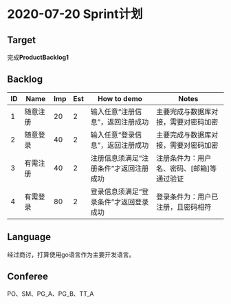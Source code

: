 # 2020-07-20 Sprint计划

## Target

完成**ProductBacklog1**

## Backlog

 ID   | Name     | Imp  | Est  | How  to demo                           | Notes                                      |
 ---- | -------- | ---- | ---- | -------------------------------------- | ------------------------------------------ |
 1    | 随意注册 | 20   | 2    | 输入任意“注册信息”，返回注册成功       | 主要完成与数据库对接，需要对密码加密       |
 2    | 随意登录 | 40   | 2    | 输入任意“登录信息”，返回注册成功       | 主要完成与数据库对接，需要对密码加密       |
 3    | 有需注册 | 40   | 2    | 注册信息须满足“注册条件”才返回注册成功 | 注册条件为：用户名、密码、[邮箱]等通过验证 |
 4    | 有需登录 | 80   | 2    | 登录信息须满足“登录条件”才返回登录成功 | 登录条件为：用户已注册，且密码相符         |

## Language

经过商讨，打算使用go语言作为主要开发语言。

## Conferee

PO、SM、PG_A、PG_B、TT_A
